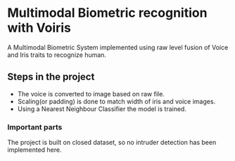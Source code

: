 # Multimodal Biometric recognition with Voiris
 A Multimodal Biometric System implemented using raw level fusion of Voice and Iris traits to recognize human.

## Steps in the project
- The voice is converted to image based on raw file.
- Scaling(or padding) is done to match width of iris and voice images.
- Using a Nearest Neighbour Classifier the model is trained.

### Important parts
The project is built on closed dataset, so no intruder detection has been implemented here.
